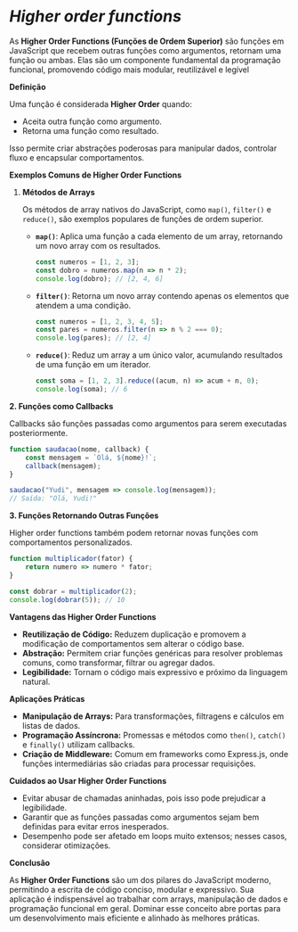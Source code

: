 # ***Higher order functions***

As **Higher Order Functions (Funções de Ordem Superior)** são funções em JavaScript que recebem outras funções como argumentos, retornam uma função ou ambas. Elas são um componente fundamental da programação funcional, promovendo código mais modular, reutilizável e legível

**Definição**

Uma função é considerada **Higher Order** quando:

- Aceita outra função como argumento.
- Retorna uma função como resultado.

Isso permite criar abstrações poderosas para manipular dados, controlar fluxo e encapsular comportamentos.

**Exemplos Comuns de Higher Order Functions**

1. **Métodos de Arrays**
    
    Os métodos de array nativos do JavaScript, como `map()`, `filter()` e `reduce()`, são exemplos populares de funções de ordem superior.
    
    - **`map()`**:
    Aplica uma função a cada elemento de um array, retornando um novo array com os resultados.
        
        ```jsx
        const numeros = [1, 2, 3];
        const dobro = numeros.map(n => n * 2);
        console.log(dobro); // [2, 4, 6]
        ```
        
    - **`filter()`**:
    Retorna um novo array contendo apenas os elementos que atendem a uma condição.
        
        ```jsx
        const numeros = [1, 2, 3, 4, 5];
        const pares = numeros.filter(n => n % 2 === 0);
        console.log(pares); // [2, 4]
        ```
        
    - **`reduce()`**:
    Reduz um array a um único valor, acumulando resultados de uma função em um iterador.
        
        ```jsx
        const soma = [1, 2, 3].reduce((acum, n) => acum + n, 0);
        console.log(soma); // 6
        ```
        

**2. Funções como Callbacks**

Callbacks são funções passadas como argumentos para serem executadas posteriormente.

```jsx
function saudacao(nome, callback) {
    const mensagem = `Olá, ${nome}!`;
    callback(mensagem);
}

saudacao("Yudi", mensagem => console.log(mensagem));
// Saída: "Olá, Yudi!"
```

**3. Funções Retornando Outras Funções**

Higher order functions também podem retornar novas funções com comportamentos personalizados.

```jsx
function multiplicador(fator) {
    return numero => numero * fator;
}

const dobrar = multiplicador(2);
console.log(dobrar(5)); // 10
```

**Vantagens das Higher Order Functions**

- **Reutilização de Código:**
Reduzem duplicação e promovem a modificação de comportamentos sem alterar o código base.
- **Abstração:**
Permitem criar funções genéricas para resolver problemas comuns, como transformar, filtrar ou agregar dados.
- **Legibilidade:**
Tornam o código mais expressivo e próximo da linguagem natural.

**Aplicações Práticas**

- **Manipulação de Arrays:** Para transformações, filtragens e cálculos em listas de dados.
- **Programação Assíncrona:** Promessas e métodos como `then()`, `catch()` e `finally()` utilizam callbacks.
- **Criação de Middleware:** Comum em frameworks como Express.js, onde funções intermediárias são criadas para processar requisições.

**Cuidados ao Usar Higher Order Functions**

- Evitar abusar de chamadas aninhadas, pois isso pode prejudicar a legibilidade.
- Garantir que as funções passadas como argumentos sejam bem definidas para evitar erros inesperados.
- Desempenho pode ser afetado em loops muito extensos; nesses casos, considerar otimizações.

**Conclusão**

As **Higher Order Functions** são um dos pilares do JavaScript moderno, permitindo a escrita de código conciso, modular e expressivo. Sua aplicação é indispensável ao trabalhar com arrays, manipulação de dados e programação funcional em geral. Dominar esse conceito abre portas para um desenvolvimento mais eficiente e alinhado às melhores práticas.